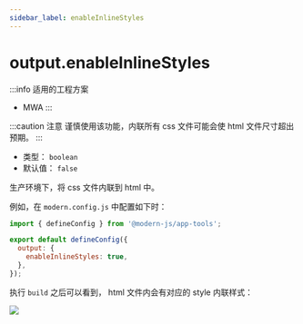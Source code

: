 ```yaml
---
sidebar_label: enableInlineStyles
---
```

# output.enableInlineStyles

:::info 适用的工程方案
* MWA
:::

:::caution 注意
谨慎使用该功能，内联所有 css 文件可能会使 html 文件尺寸超出预期。
:::

* 类型： `boolean`
* 默认值： `false`

生产环境下，将 css 文件内联到 html 中。

例如，在 `modern.config.js` 中配置如下时：


```javascript title="modern.config.js"
import { defineConfig } from '@modern-js/app-tools';

export default defineConfig({
  output: {
    enableInlineStyles: true,
  },
});
```
执行 `build` 之后可以看到， html 文件内会有对应的 style 内联样式：


![](https://lf3-static.bytednsdoc.com/obj/eden-cn/aphqeh7uhohpquloj/modern-js/docs/output-enable-inline-styles.png)

